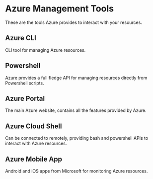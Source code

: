 # Azure Management Tools

These are the tools Azure provides to interact with your resources.

## Azure CLI

CLI tool for managing Azure resources.

## Powershell

Azure provides a full fledge API for managing resources directly from Powershell scripts.

## Azure Portal

The main Azure website, contains all the features provided by Azure.

## Azure Cloud Shell

Can be connected to remotely, providing bash and powershell APIs to interact with Azure resources.

## Azure Mobile App

Android and iOS apps from Microsoft for monitoring Azure resources.
